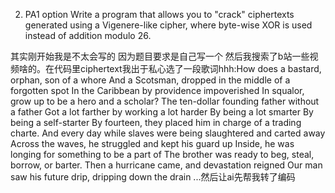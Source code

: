 2.	PA1 option 
Write a program that allows you to "crack" ciphertexts generated using a Vigenere-like cipher, where byte-wise XOR is used instead of addition modulo 26. 

其实刚开始我是不太会写的 因为题目要求是自己写一个 然后我搜索了b站一些视频啥的。在代码里ciphertext我出于私心选了一段歌词hhh:How does a bastard, orphan, son of a whore And a Scotsman, dropped in the middle of a forgotten spot In the Caribbean by providence impoverished In squalor, grow up to be a hero and a scholar? The ten-dollar founding father without a father Got a lot farther by working a lot harder By being a lot smarter By being a self-starter By fourteen, they placed him in charge of a trading charte. And every day while slaves were being slaughtered and carted away Across the waves, he struggled and kept his guard up Inside, he was longing for something to be a part of The brother was ready to beg, steal, borrow, or barter. Then a hurricane came, and devastation reigned Our man saw his future drip, dripping down the drain ...然后让ai先帮我转了编码

